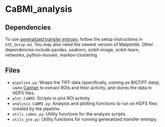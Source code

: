 # CaBMI_analysis

## Dependencies
To use [generalized transfer entropy](https://github.com/olavolav/te-causality), follow the setup instructions in `GTE_Setup.md`. You may also need the newest version of Matplotlib. Other dependencies include pandas, seaborn, scikit-image, scikit-learn, networkx, python-louvain, markov-clustering

## Files
- `pipeline.py`: Wraps the TIFF data (specifically, coming as BIGTIFF data), uses [Caiman](https://github.com/flatironinstitute/CaImAn) to extract ROIs and their activity, and stores the data in HDF5 files.
- `plot_CaBMI`: Scripts to plot ROI activity
- `analysis_CaBMI.py`: Analysis and plotting functions to run on HDF5 files created by the pipeline.
- `utils_cabmi.py`: Utility functions for the analysis scripts.
- `utils_gte.py`: Utility functions for running generalized transfer entropy.
